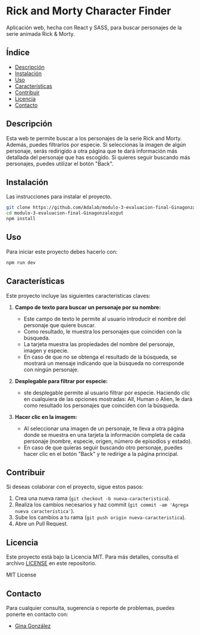 # Rick and Morty Character Finder

Aplicación web, hecha con React y SASS, para buscar personajes de la serie animada Rick & Morty.

## Índice

- [Descripción](#descripción)
- [Instalación](#instalación)
- [Uso](#uso)
- [Características](#características)
- [Contribuir](#contribuir)
- [Licencia](#licencia)
- [Contacto](#contacto)

## Descripción

Esta web te permite buscar a los personajes de la serie Rick and Morty. Además, puedes filtrarlos por especie. Si seleccionas la imagen de algún personaje, serás redirigido a otra página que te dará información más detallada del personaje que has escogido. Si quieres seguir buscando más personajes, puedes utilizar el botón "Back".

## Instalación

Las instrucciones para instalar el proyecto.

```bash
git clone https://github.com/Adalab/modulo-3-evaluacion-final-Ginagonzalezgut.git
cd modulo-3-evaluacion-final-Ginagonzalezgut
npm install
```

## Uso

Para iniciar este proyecto debes hacerlo con:

```bash
npm run dev
```

## Características

Este proyecto incluye las siguientes características claves:

1.  **Campo de texto para buscar un personaje por su nombre:**

    - Este campo de texto le permite al usuario introducir el nombre del personaje que quiere buscar.
    - Como resultado, le muestra los personajes que coinciden con la búsqueda.
    - La tarjeta muestra las propiedades del nombre del personaje, imagen y especie.
    - En caso de que no se obtenga el resultado de la búsqueda, se mostrará un mensaje indicando que la búsqueda no corresponde con ningún personaje.

2.  **Desplegable para filtrar por especie:**

    - ste desplegable permite al usuario filtrar por especie. Haciendo clic en cualquiera de las opciones mostradas: All, Human o Alien, le dará como resultado los personajes que coinciden con la búsqueda.

3.  **Hacer clic en la imagem:**

    - Al seleccionar una imagen de un personaje, te lleva a otra página donde se muestra en una tarjeta la información completa de cada personaje (nombre, especie, origen, número de episodios y estado).
    - En caso de que quieras seguir buscando otro personaje, puedes hacer clic en el botón "Back" y te redirige a la página principal.

## Contribuir

Si deseas colaborar con el proyecto, sigue estos pasos:

1. Crea una nueva rama (`git checkout -b nueva-caracteristica`).
2. Realiza los cambios necesarios y haz commit (`git commit -am 'Agrega nueva característica'`).
3. Sube los cambios a tu rama (`git push origin nueva-caracteristica`).
4. Abre un Pull Request.

## Licencia

Este proyecto está bajo la Licencia MIT. Para más detalles, consulta el archivo [LICENSE](LICENSE) en este repositorio.

MIT License

## Contacto

Para cualquier consulta, sugerencia o reporte de problemas, puedes ponerte en contacto con:

- [Gina González](https://github.com/Ginagonzalezgut)
